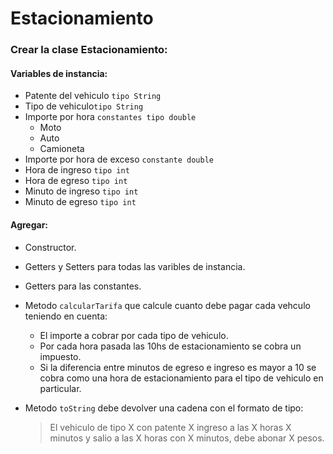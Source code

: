 # Estacionamiento
### Crear la clase Estacionamiento:

#### Variables de instancia:
* Patente del vehiculo `tipo String`
* Tipo de vehiculo`tipo String`
* Importe por hora `constantes tipo double`
    * Moto
    * Auto
    * Camioneta
* Importe por hora de exceso `constante double`
* Hora de ingreso `tipo int`
* Hora de egreso `tipo int`
* Minuto de ingreso `tipo int`
* Minuto de egreso `tipo int`

#### Agregar: 
* Constructor.
* Getters y Setters para todas las varibles de instancia.
* Getters para las constantes.
* Metodo `calcularTarifa` que calcule cuanto debe pagar cada vehculo teniendo en cuenta:

    * El importe a cobrar por cada tipo de vehiculo.
    * Por cada hora pasada las 10hs de estacionamiento se cobra un impuesto.
    * Si la diferencia entre minutos de egreso e ingreso es mayor a 10 se cobra como una hora de estacionamiento para el tipo de vehiculo en particular.

* Metodo `toString` debe devolver una cadena con el formato de tipo:
    > El vehiculo de tipo X con patente X ingreso a las X horas X minutos y salio a las X horas con X minutos, debe abonar X pesos.